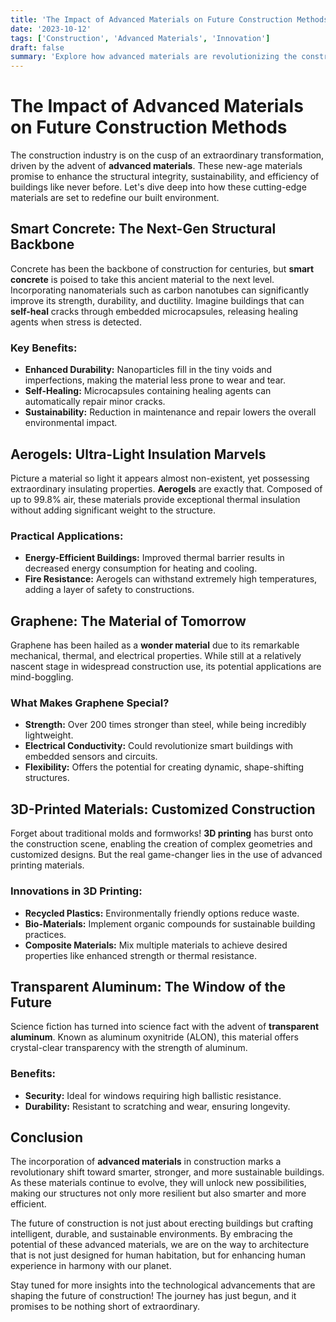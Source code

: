 ```yaml
---
title: 'The Impact of Advanced Materials on Future Construction Methods'
date: '2023-10-12'
tags: ['Construction', 'Advanced Materials', 'Innovation']
draft: false
summary: 'Explore how advanced materials are revolutionizing the construction industry and shaping the future of building methods.'
---
```


# The Impact of Advanced Materials on Future Construction Methods

The construction industry is on the cusp of an extraordinary transformation, driven by the advent of **advanced materials**. These new-age materials promise to enhance the structural integrity, sustainability, and efficiency of buildings like never before. Let's dive deep into how these cutting-edge materials are set to redefine our built environment.

## Smart Concrete: The Next-Gen Structural Backbone

Concrete has been the backbone of construction for centuries, but **smart concrete** is poised to take this ancient material to the next level. Incorporating nanomaterials such as carbon nanotubes can significantly improve its strength, durability, and ductility. Imagine buildings that can **self-heal** cracks through embedded microcapsules, releasing healing agents when stress is detected.

### Key Benefits:
- **Enhanced Durability:** Nanoparticles fill in the tiny voids and imperfections, making the material less prone to wear and tear.
- **Self-Healing:** Microcapsules containing healing agents can automatically repair minor cracks.
- **Sustainability:** Reduction in maintenance and repair lowers the overall environmental impact.

## Aerogels: Ultra-Light Insulation Marvels

Picture a material so light it appears almost non-existent, yet possessing extraordinary insulating properties. **Aerogels** are exactly that. Composed of up to 99.8% air, these materials provide exceptional thermal insulation without adding significant weight to the structure.

### Practical Applications:
- **Energy-Efficient Buildings:** Improved thermal barrier results in decreased energy consumption for heating and cooling.
- **Fire Resistance:** Aerogels can withstand extremely high temperatures, adding a layer of safety to constructions.

## Graphene: The Material of Tomorrow

Graphene has been hailed as a **wonder material** due to its remarkable mechanical, thermal, and electrical properties. While still at a relatively nascent stage in widespread construction use, its potential applications are mind-boggling.

### What Makes Graphene Special?
- **Strength:** Over 200 times stronger than steel, while being incredibly lightweight.
- **Electrical Conductivity:** Could revolutionize smart buildings with embedded sensors and circuits.
- **Flexibility:** Offers the potential for creating dynamic, shape-shifting structures.

## 3D-Printed Materials: Customized Construction

Forget about traditional molds and formworks! **3D printing** has burst onto the construction scene, enabling the creation of complex geometries and customized designs. But the real game-changer lies in the use of advanced printing materials.

### Innovations in 3D Printing:
- **Recycled Plastics:** Environmentally friendly options reduce waste.
- **Bio-Materials:** Implement organic compounds for sustainable building practices.
- **Composite Materials:** Mix multiple materials to achieve desired properties like enhanced strength or thermal resistance.

## Transparent Aluminum: The Window of the Future

Science fiction has turned into science fact with the advent of **transparent aluminum**. Known as aluminum oxynitride (ALON), this material offers crystal-clear transparency with the strength of aluminum.

### Benefits:
- **Security:** Ideal for windows requiring high ballistic resistance.
- **Durability:** Resistant to scratching and wear, ensuring longevity.

## Conclusion

The incorporation of **advanced materials** in construction marks a revolutionary shift toward smarter, stronger, and more sustainable buildings. As these materials continue to evolve, they will unlock new possibilities, making our structures not only more resilient but also smarter and more efficient.

The future of construction is not just about erecting buildings but crafting intelligent, durable, and sustainable environments. By embracing the potential of these advanced materials, we are on the way to architecture that is not just designed for human habitation, but for enhancing human experience in harmony with our planet.

Stay tuned for more insights into the technological advancements that are shaping the future of construction! The journey has just begun, and it promises to be nothing short of extraordinary.